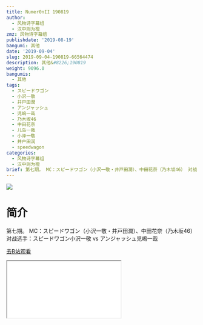 ```yaml
---
title: Numer0nII 190819
author:
  - 风物诗字幕组
  - 汉中则为橙
zmz: 风物诗字幕组
publishdate: '2019-08-19'
bangumi: 其他
date: '2019-09-04'
slug: 2019-09-04-190819-66564474
description: 其他&#8226;190819
weight: 9096.0
bangumis:
  - 其他
tags:
  - スピードワゴン
  - 小沢一敬
  - 井戸田潤
  - アンジャッシュ
  - 児嶋一哉
  - 乃木坂46
  - 中田花奈
  - 儿岛一哉
  - 小泽一敬
  - 井户田润
  - speedwagon
categories:
  - 风物诗字幕组
  - 汉中则为橙
brief: 第七期。 MC：スピードワゴン（小沢一敬・井戸田潤）、中田花奈（乃木坂46） 对战选手：スピードワゴン小沢一敬 vs アンジャッシュ児嶋一哉
---
```

![](https://raw.githubusercontent.com/tcgriffith/owaraisite/master/static/tmpimg/fed320c365b6d9ca888e0f8c29e040c37eede370.jpg.480.jpg)
# 简介  
第七期。
MC：スピードワゴン（小沢一敬・井戸田潤）、中田花奈（乃木坂46）
对战选手：スピードワゴン小沢一敬 vs アンジャッシュ児嶋一哉  

[去B站观看](https://www.bilibili.com/video/av66564474/)
<div class ="resp-container"><iframe class="testiframe" src="//player.bilibili.com/player.html?aid=66564474"", scrolling="no", allowfullscreen="true" > </iframe></div> 
